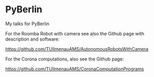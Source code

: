 # PyBerlin
My talks for PyBerlin

For the Roomba Robot with camera see also the Github page with description and software:

https://github.com/TUIlmenauAMS/AutonomousRobotsWithCamera

For the Corona computations, also see the Github page:

https://github.com/TUIlmenauAMS/CoronaComputationPrograms
